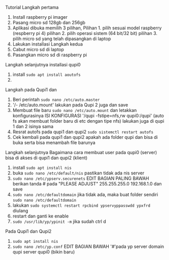 Tutorial
Langkah pertama
1. Install raspberry pi imager
2. Pasang micro sd 128gb dan 256gb
3. Aplikasi dibuka memilih 3 pilihan, 
    Pilihan 1. pilih sesuai model raspberry (respberry pi 4)
    pilihan 2. pilih operasi sistem (64 bit/32 bit)
    pilihan 3. pilih micro sd yang telah dipasangkan di laptop
4. Lakukan installasi 
Langkah kedua
1. Cabut micro sd di laptop 
2. Pasangkan micro sd di raspberry pi

Langkah selanjutnya installasi qupi0
1.   install `sudo apt install aoutofs`
2.   
Langkah pada Qupi1 dan 
1. Beri perintah `sudo nano /etc/auto.master`
2. '/-    /etc/auto.mount' lakukan pada Qupi 2 juga dan save
3. Membuat file baru `sudo nano /etc/auto.mount` dan letakkan konfigurasinya
   ISI KONFIGURASI
   '/qupi    -fstipe=nfs,rw    qupi0:/qupi' (auto fs akan membuat folder baru di etc dengan tipe nfs) lakukan juga di qupi 1 dan 2 isinya sama
4. Resrat autofs pada qupi1 dan qupi2 `sudo sistemctl restart autofs`
5. Cek kembali pada qupi1 dan qupi2 apakah ada folder qupi dan bisa di buka serta bisa menambah file barunya

Langkah selanjutnya
Bagaimana cara membuat user pada qupi0 (server) bisa di akses di qupi1 dan qupi2 (klient)
1. install `sudo apt install nis`
2. buka `sudo nano /etc/default/nis` pastikan tidak ada nis server
3. `sudo nano /etc/ypserv.securenets`
   EDIT BAGIAN PALING BAWAH
   berikan tanda # pada "PLEASE ADJUST"
   255.255.255.0     192.168.1.0
   dan save
4. `sudo nano /etc/defaultdomain` jika tidak ada, maka buat folder sendiri `sudo nano /etc/defaultdomain`
5. lakukan `sudo systemctl restart rpcbind ypservyppasswdd ypxfrd` diulang
6. restart dan ganti ke enable
7. `sudo /usr/lib/yp/ypinit -m` jika sudah ctrl d

Pada Qupi1 dan Qupi2
1. `sudo apt install nis`
2. `sudo nano /etc/yp.conf`
   EDIT BAGIAN BAWAH
   '#'pada yp server
   domain qupi server qupi0 (bikin baru)
   

